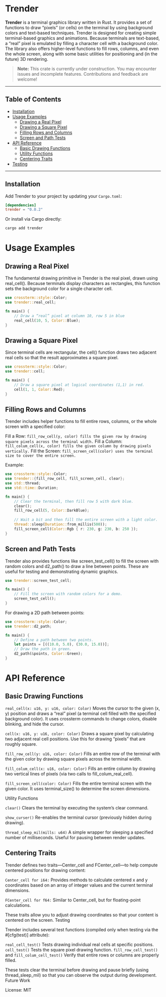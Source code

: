 # Trender

**Trender** is a terminal graphics library written in Rust. It provides a set of functions to draw “pixels” (or cells) on the terminal by using background colors and text-based techniques. Trender is designed for creating simple terminal-based graphics and animations. Because terminals are text-based, a “real” pixel is emulated by filling a character cell with a background color. The library also offers higher-level functions to fill rows, columns, and even the whole screen, along with some basic utilities for positioning and (in the future) 3D rendering.

> **Note:** This crate is currently under construction. You may encounter issues and incomplete features. Contributions and feedback are welcome!

---

## Table of Contents

- [Installation](#installation)
- [Usage Examples](#usage-examples)
  - [Drawing a Real Pixel](#drawing-a-real-pixel)
  - [Drawing a Square Pixel](#drawing-a-square-pixel)
  - [Filling Rows and Columns](#filling-rows-and-columns)
  - [Screen and Path Tests](#screen-and-path-tests)
- [API Reference](#api-reference)
  - [Basic Drawing Functions](#basic-drawing-functions)
  - [Utility Functions](#utility-functions)
  - [Centering Traits](#centering-traits)
- [Testing](#testing)

---

## Installation

Add Trender to your project by updating your `Cargo.toml`:

```toml
[dependencies]
trender = "0.0.2"
```

Or install via Cargo directly:

``` sh
cargo add trender
```

# Usage Examples

## Drawing a Real Pixel

The fundamental drawing primitive in Trender is the real pixel, drawn using real_cell(). Because terminals display characters as rectangles, this function sets the background color for a single character cell.

``` rs
use crossterm::style::Color;
use trender::real_cell;

fn main() {
    // Draw a “real” pixel at column 10, row 5 in blue
    real_cell(10, 5, Color::Blue);
}
```

## Drawing a Square Pixel

Since terminal cells are rectangular, the cell() function draws two adjacent real cells so that the result approximates a square pixel.

``` rs
use crossterm::style::Color;
use trender::cell;

fn main() {
    // Draw a square pixel at logical coordinates (1,1) in red.
    cell(1, 1, Color::Red);
}
```

## Filling Rows and Columns

Trender includes helper functions to fill entire rows, columns, or the whole screen with a specified color:

Fill a Row:
     ```fill_row_cell(y, color) fills the given row by drawing square pixels across the terminal width.```
Fill a Column:
   ```fill_colum_cell(x, color) fills the given column by drawing pixels vertically.```
    Fill the Screen:
```fill_screen_cell(color) uses the terminal size to cover the entire screen.```

Example:

``` rs
use crossterm::style::Color;
use trender::{fill_row_cell, fill_screen_cell, clear};
use std::thread;
use std::time::Duration;

fn main() {
    // Clear the terminal, then fill row 5 with dark blue.
    clear();
    fill_row_cell(5, Color::DarkBlue);
    
    // Wait a bit and then fill the entire screen with a light color.
    thread::sleep(Duration::from_millis(500));
    fill_screen_cell(Color::Rgb { r: 230, g: 230, b: 250 });
}
```

## Screen and Path Tests

Trender also provides functions like screen_test_cell() to fill the screen with random colors and d2_path() to draw a line between points. These are useful for testing and demonstrating dynamic graphics.

``` rs
use trender::screen_test_cell;

fn main() {
    // Fill the screen with random colors for a demo.
    screen_test_cell();
}
```

For drawing a 2D path between points:

``` rs
use crossterm::style::Color;
use trender::d2_path;

fn main() {
    // Define a path between two points.
    let points = [((10.0, 5.0), (30.0, 15.0))];
    // Draw the path in green.
    d2_path(&points, Color::Green);
}
```

# API Reference

## Basic Drawing Functions

```real_cell(x: u16, y: u16, color: Color)```
Moves the cursor to the given (x, y) position and draws a “real” pixel (a terminal cell filled with the specified background color). It uses crossterm commands to change colors, disable blinking, and hide the cursor.

```cell(x: u16, y: u16, color: Color)```
Draws a square pixel by calculating two adjacent real cell positions. Use this for drawing “pixels” that are roughly square.

```fill_row_cell(y: u16, color: Color)```
Fills an entire row of the terminal with the given color by drawing square pixels across the terminal width.

```fill_colum_cell(x: u16, color: Color)```
Fills an entire column by drawing two vertical lines of pixels (via two calls to fill_colum_real_cell).

```fill_screen_cell(color: Color)```
Fills the entire terminal screen with the given color. It uses terminal_size() to determine the screen dimensions.

Utility Functions

```clear()```
Clears the terminal by executing the system’s clear command.

```show_curser()```
Re-enables the terminal cursor (previously hidden during drawing).

```thread_sleep_mil(mills: u64)```
A simple wrapper for sleeping a specified number of milliseconds. Useful for pausing between render updates.

## Centering Traits

Trender defines two traits—Center_cell and FCenter_cell—to help compute centered positions for drawing content:

```Center_cell for i64:```
    Provides methods to calculate centered x and y coordinates based on an array of integer values and the current terminal dimensions.

```FCenter_cell for f64:```
    Similar to Center_cell, but for floating-point calculations.

These traits allow you to adjust drawing coordinates so that your content is centered on the screen.
Testing

Trender includes several test functions (compiled only when testing via the #[cfg(test)] attribute):

  ```real_cell_test()```
  Tests drawing individual real cells at specific positions.
  ```cell_test()```
  Tests the square pixel drawing function.
  ``fill_row_cell_test()`` and ``fill_colum_cell_test()``
  Verify that entire rows or columns are properly filled.

These tests clear the terminal before drawing and pause briefly (using thread_sleep_mil) so that you can observe the output during development.
Future Work

License: MIT
